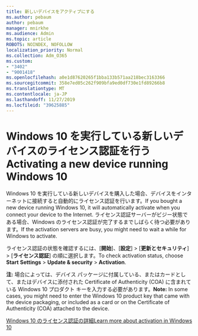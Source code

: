 ```yaml
---
title: 新しいデバイスをアクティブにする
ms.author: pebaum
author: pebaum
manager: mnirkhe
ms.audience: Admin
ms.topic: article
ROBOTS: NOINDEX, NOFOLLOW
localization_priority: Normal
ms.collection: Adm_O365
ms.custom:
- "3402"
- "9001418"
ms.openlocfilehash: a0e1d87620265f1bba133b571aa218bec3163366
ms.sourcegitcommit: 358e7ed05c262f909bfa9ed0df730e1fd89266b8
ms.translationtype: MT
ms.contentlocale: ja-JP
ms.lasthandoff: 11/27/2019
ms.locfileid: "39625885"
---
```

# <a name="activating-a-new-device-running-windows-10"></a><span data-ttu-id="7c0d2-102">Windows 10 を実行している新しいデバイスのライセンス認証を行う</span><span class="sxs-lookup"><span data-stu-id="7c0d2-102">Activating a new device running Windows 10</span></span>

<span data-ttu-id="7c0d2-103">Windows 10 を実行している新しいデバイスを購入した場合、デバイスをインターネットに接続すると自動的にライセンス認証を行います。</span><span class="sxs-lookup"><span data-stu-id="7c0d2-103">If you bought a new device running Windows 10, it will automatically activate when you connect your device to the Internet.</span></span> <span data-ttu-id="7c0d2-104">ライセンス認証サーバーがビジー状態である場合、Windows のライセンス認証が完了するまでしばらく待つ必要があります。</span><span class="sxs-lookup"><span data-stu-id="7c0d2-104">If the activation servers are busy, you might need to wait a while for Windows to activate.</span></span>

<span data-ttu-id="7c0d2-105">ライセンス認証の状態を確認するには、[**開始**]、[**設定**] > [**更新とセキュリティ**] > [**ライセンス認証**] の順に選択します。</span><span class="sxs-lookup"><span data-stu-id="7c0d2-105">To check activation status, choose **Start** **Settings** > **Update & security** > **Activation**.</span></span>

<span data-ttu-id="7c0d2-106">**注:** 場合によっては、デバイス パッケージに付属している、またはカードとして、またはデバイスに添付された Certificate of Authenticity (COA) に含まれている Windows 10 プロダクト キーを入力する必要があります。</span><span class="sxs-lookup"><span data-stu-id="7c0d2-106">**Note:** In some cases, you might need to enter the Windows 10 product key that came with the device packaging, or included as a card or on the Certificate of Authenticity (COA) attached to the device.</span></span>

[<span data-ttu-id="7c0d2-107">Windows 10 のライセンス認証の詳細</span><span class="sxs-lookup"><span data-stu-id="7c0d2-107">Learn more about activation in Windows 10</span></span>](https://support.microsoft.com/help/12440)